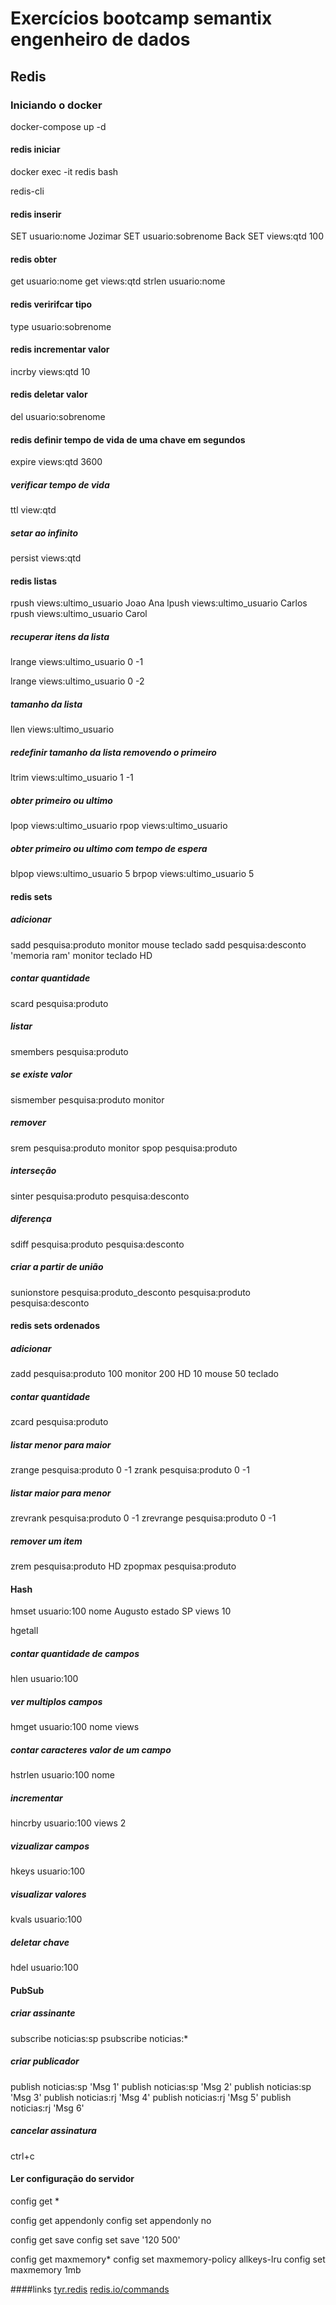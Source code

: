 # Exercícios bootcamp semantix engenheiro de dados

## Redis

### Iniciando o docker
docker-compose up -d

#### redis iniciar
docker exec -it redis bash

redis-cli

#### redis inserir
SET usuario:nome Jozimar
SET usuario:sobrenome Back
SET views:qtd 100

#### redis obter
get usuario:nome
get views:qtd
strlen usuario:nome

#### redis veririfcar tipo
type usuario:sobrenome

#### redis incrementar valor
incrby views:qtd 10

#### redis deletar valor
del usuario:sobrenome

#### redis definir tempo de vida de uma chave em segundos
expire views:qtd 3600
##### verificar tempo de vida
ttl view:qtd
##### setar ao infinito
persist views:qtd

#### redis listas
rpush views:ultimo_usuario Joao Ana
lpush views:ultimo_usuario Carlos
rpush views:ultimo_usuario Carol

##### recuperar itens da lista
lrange views:ultimo_usuario 0 -1

lrange views:ultimo_usuario 0 -2

##### tamanho da lista
llen views:ultimo_usuario

##### redefinir tamanho da lista removendo o primeiro
ltrim views:ultimo_usuario 1 -1

##### obter primeiro ou ultimo
lpop views:ultimo_usuario
rpop views:ultimo_usuario

##### obter primeiro ou ultimo com tempo de espera
blpop views:ultimo_usuario 5
brpop views:ultimo_usuario 5

#### redis sets
##### adicionar
sadd pesquisa:produto monitor mouse teclado
sadd pesquisa:desconto 'memoria ram' monitor teclado HD
##### contar quantidade
scard pesquisa:produto
##### listar
smembers pesquisa:produto
##### se existe valor
sismember pesquisa:produto monitor
##### remover
srem pesquisa:produto monitor
spop pesquisa:produto
##### interseção
sinter pesquisa:produto pesquisa:desconto
##### diferença
sdiff pesquisa:produto pesquisa:desconto
##### criar a partir de união
sunionstore pesquisa:produto_desconto pesquisa:produto pesquisa:desconto


#### redis sets ordenados
##### adicionar
zadd pesquisa:produto 100 monitor 200 HD 10 mouse 50 teclado
##### contar quantidade
zcard pesquisa:produto

##### listar menor para maior
zrange pesquisa:produto 0 -1
zrank pesquisa:produto 0 -1

##### listar maior para menor
zrevrank pesquisa:produto 0 -1
zrevrange pesquisa:produto 0 -1

##### remover um item
zrem pesquisa:produto HD
zpopmax pesquisa:produto


#### Hash
hmset usuario:100 nome Augusto estado SP views 10

hgetall

##### contar quantidade de campos
hlen usuario:100

##### ver multiplos campos
hmget usuario:100 nome views

##### contar caracteres valor de um campo
hstrlen usuario:100 nome

##### incrementar
hincrby usuario:100 views 2

##### vizualizar campos
hkeys usuario:100

##### visualizar valores
kvals usuario:100

##### deletar chave
hdel usuario:100

#### PubSub

##### criar assinante
subscribe noticias:sp
psubscribe noticias:*

##### criar publicador
publish noticias:sp 'Msg 1'
publish noticias:sp 'Msg 2'
publish noticias:sp 'Msg 3'
publish noticias:rj 'Msg 4'
publish noticias:rj 'Msg 5'
publish noticias:rj 'Msg 6'

#####  cancelar assinatura
ctrl+c


#### Ler configuração do servidor
config get *

config get appendonly
config set appendonly no

config get save
config set save '120 500'

config get maxmemory*
config set maxmemory-policy allkeys-lru
config set maxmemory 1mb

####links
[tyr.redis](http://try.redis.io)
[redis.io/commands](https://redis.io/commands)